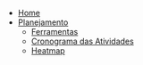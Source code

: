 - [Home](/README)
- [Planejamento]()
  - [Ferramentas](planejamento/ferramentas.md)
  - [Cronograma das Atividades](planejamento/cronograma.md)
  - [Heatmap](planejamento/heatmap.md)
